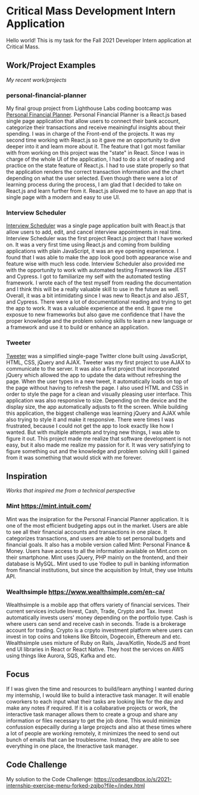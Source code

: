 # Critical Mass Development Intern Application
Hello world! This is my task for the Fall 2021 Developer Intern application at Critical Mass.

## Work/Project Examples
*My recent work/projects*

### personal-financial-planner
My final group project from Lighthouse Labs coding bootcamp was [Personal Financial Planner](https://github.com/kukim96/personal-financial-planner). Personal Financial Planner is a
React.js based single page application that allow users to connect their bank account, categorize their transactions and receive meainingful insights about their spending. I was in charge
of the Front-end of the projects. It was my second time working with React.js so it gave me an opportunity to dive deeper into it and learn more about it. The feature that I got most familiar with 
from working on this project was the "state" in React. Since I was in charge of the whole UI of the application, I had to do a lot of reading and practice on the state feature of React.js. I had to
use state properly so that the application renders the correct transaction information and the chart depending on what the user selected. Even though there were a lot of learning process during the
process, I am glad that I decided to take on React.js and learn further from it. React.js allowed me to have an app that is single page with a modern and easy to use UI.

### Interview Scheduler
[Interview Scheduler](https://github.com/kukim96/scheduler) was a single page application built with React.js that allow users to add, edit, and cancel interview appointments in real time. Interview
Scheduler was the first project React.js project that I have worked on. It was a very first time using React.js and coming from building applications with plain JavaScript, it was an eye opening experience. 
I found that I was able to make the app look good both appearance wise and feature wise with much less code. Interview Scheduler also provided me with the opportunity to work with automated testing Framework like JEST and Cypress. I got to familiarize my self with the automated testing framework. I wrote each of the test myself from reading the documentation and I think this will be a really valuable
skill to use in the future as well. Overall, it was a bit intimidating since I was new to React.js and also JEST, and Cypress. There were a lot of documentational reading and trying to get the app to work. It was a valuable experience at the end. It gave me exposue to new frameworks but also gave me confidence that I have the proper knowledge and the problem solving skills to learn a new language or a framework and use it to build or enhance an application.

### Tweeter
[Tweeter](https://github.com/kukim96/tweeter) was a simplified single-page Twitter clone built using JavaScript, HTML, CSS, jQuery and AJAX. Tweeter was my first project to use AJAX to communicate to the
server. It was also a first project that incorporated jQuery which allowed the app to update the data without refreshing the page. When the user types in a new tweet, it automatically loads on top of the page without having to refresh the page. I also used HTML and CSS in order to style the page for a clean and visually pleasing user interface. This application was also responsive to size. Depending on the device and the display size, the app automatically adjusts to fit the screen. While building this application, the biggest challenge was learning jQuery and AJAX while also trying to style it and make it responsive. There were times I was frustrated, because I could not get the app to look exactly like how I wanted. But with multiple attempts and trying new things, I was able to figure it out. This project made me realize that software development is not easy, but it also made me realize my passion for it. It was very satisfying to figure something out and the knowledge and problem solving skill I gained from it was something that would stick with me forever.

## Inspiration
*Works that inspired me from a technical perspective*

### Mint https://mint.intuit.com/
Mint was the insipration for the Personal Financial Planner application. It is one of the most efficient budgeting apps out in the market. Users are able to see all their financial accounts and
transactions in one place. It categorizes transactions, and users are able to set personal budgets and financial goals. It also has a mobile version called Mint: Personal Finance & Money. Users have access to all the information available on Mint.com on their smartphone. Mint uses jQuery, PHP mainly on the frontend, and their database is MySQL. Mint used to use Yodlee to pull in banking information from financial institutions, but since the acquisition by Intuit, they use Intuits API.

### Wealthsimple https://www.wealthsimple.com/en-ca/
Wealthsimple is a mobile app that offers variety of financial services. Their current services include Invest, Cash, Trade, Crypto and Tax. Invest automatically invests users' money depending on the    portfolio type. Cash is where users can send and receive cash in seconds. Trade is a brokerage account for trading. Crypto is a crpyto investment platform where users can invest in top coins and tokens like Bitcoin, Dogecoin, Ethereum and etc. Wealthsimple uses mixture of Ruby on Rails, Java/Kotlin, NodeJS and front end UI libraries in React or React Native. They host the services on AWS using things like Aurora, SQS, Kafka and etc.

## Focus
If I was given the time and resources to build/learn anything I wanted during my internship, I would like to build a interactive task manager. It will enable coworkers to each input what their tasks are looking like for the day and make any notes if required. If it is a collabarative projects or work, the interactive task manager allows them to create a group and share any information or files necessary to get the job done. This would minimize confussion especailly during a large projects and also at these times where a lot of people are working remotely, it minimizes the need to send out bunch of emails that can be troublesome. Instead, they are able to see everything in one place, the itneractive task manager.

## Code Challenge
My solution to the Code Challenge: https://codesandbox.io/s/2021-internship-exercise-menu-forked-zqjbo?file=/index.html